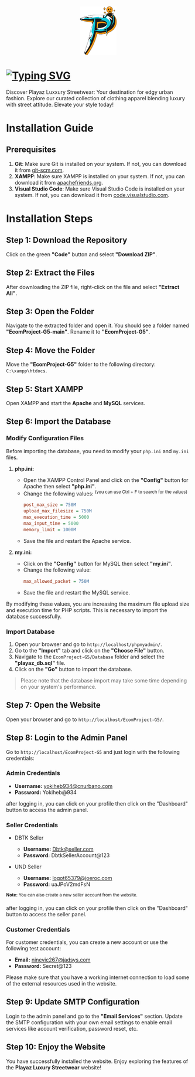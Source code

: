 

<p align="center">
  <img src="./Assets/Images/Logo_1.png" width="100" align="center"/>
</p>

# [![Typing SVG](https://readme-typing-svg.demolab.com?font=Fira+Code&weight=500&size=35&pause=1000&multiline=true&random=false&width=525&height=55&lines=PLAYAZ+LUXURY+STREETWEAR)](https://git.io/typing-svg)

Discover Playaz Luxxury Streetwear: Your destination for edgy urban fashion. Explore our curated collection of clothing apparel blending luxury with street attitude. Elevate your style today!

# Installation Guide

## Prerequisites

1. **Git**: Make sure Git is installed on your system. If not, you can download it from [git-scm.com](https://git-scm.com/).
2. **XAMPP**: Make sure XAMPP is installed on your system. If not, you can download it from [apachefriends.org](https://www.apachefriends.org/download.html).
3. **Visual Studio Code**: Make sure Visual Studio Code is installed on your system. If not, you can download it from [code.visualstudio.com](https://code.visualstudio.com/).

# Installation Steps

## Step 1: Download the Repository

Click on the green **"Code"** button and select **"Download ZIP"**.

## Step 2: Extract the Files

After downloading the ZIP file, right-click on the file and select **"Extract All"**.

## Step 3: Open the Folder

Navigate to the extracted folder and open it. You should see a folder named **"EcomProject-G5-main"**. Rename it to **"EcomProject-G5"**.

## Step 4: Move the Folder

Move the **"EcomProject-G5"** folder to the following directory: `C:\xampp\htdocs`.

## Step 5: Start XAMPP

Open XAMPP and start the **Apache** and **MySQL** services.

## Step 6: Import the Database

### Modify Configuration Files

Before importing the database, you need to modify your `php.ini` and `my.ini` files.

1. **php.ini:**

   - Open the XAMPP Control Panel and click on the **"Config"** button for Apache then select **"php.ini"**.
   - Change the following values: <sup>(you can use Ctrl + F to search for the values)</sup>
     ```ini
     post_max_size = 750M
     upload_max_filesize = 750M
     max_execution_time = 5000
     max_input_time = 5000
     memory_limit = 1000M
     ```
   - Save the file and restart the Apache service.

2. **my.ini:**
   - Click on the **"Config"** button for MySQL then select **"my.ini"**.
   - Change the following value:
     ```ini
     max_allowed_packet = 750M
     ```
   - Save the file and restart the MySQL service.

By modifying these values, you are increasing the maximum file upload size and execution time for PHP scripts. This is necessary to import the database successfully.

### Import Database

1. Open your browser and go to `http://localhost/phpmyadmin/`.
2. Go to the **"Import"** tab and click on the **"Choose File"** button.
3. Navigate to the `EcomProject-G5/Database` folder and select the **"playaz_db.sql"** file.
4. Click on the **"Go"** button to import the database.

> Please note that the database import may take some time depending on your system's performance.

## Step 7: Open the Website

Open your browser and go to `http://localhost/EcomProject-G5/`.

## Step 8: Login to the Admin Panel

Go to `http://localhost/EcomProject-G5` and just login with the following credentials:

### Admin Credentials

- **Username:** yokiheb934@cnurbano.com
- **Password:** Yokiheb@934

after logging in, you can click on your profile then click on the "Dashboard" button to access the admin panel.

### Seller Credentials

- DBTK Seller
  - **Username:** Dbtk@seller.com
  - **Password:** DbtkSellerAccount@123

- UND Seller
  - **Username:** logot65379@joeroc.com
  - **Password:** uaJPoV2mdFsN

<sup>**Note:** You can also create a new seller account from the website.</sup>

after logging in, you can click on your profile then click on the "Dashboard" button to access the seller panel.

### Customer Credentials

For customer credentials, you can create a new account or use the following test account:

- **Email:** ninevic267@jadsys.com
- **Password:** Secret@123

Please make sure that you have a working internet connection to load some of the external resources used in the website. 

## Step 9: Update SMTP Configuration

Login to the admin panel and go to the **"Email Services"** section. Update the SMTP configuration with your own email settings to enable email services like account verification, password reset, etc.

## Step 10: Enjoy the Website

You have successfully installed the website. Enjoy exploring the features of the <strong>Playaz Luxury Streetwear</strong> website!

